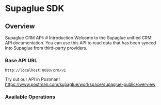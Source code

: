# Supaglue SDK

## Overview

Supaglue CRM API: # Introduction
Welcome to the Supaglue unified CRM API documentation. You can use this API to read data that has been synced into Supaglue from third-party providers.
### Base API URL
```
http://localhost:8080/crm/v1
```


Try out our API in Postman!
<https://www.postman.com/supaglue/workspace/supaglue-public/overview>
### Available Operations

